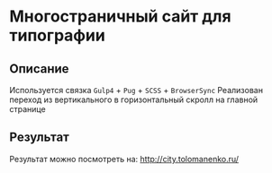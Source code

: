 # Многостраничный сайт для типографии
## Описание
Используется связка `Gulp4` + `Pug` + `SCSS` + `BrowserSync`
Реализован переход из вертикального в горизонтальный скролл на главной странице 
## Результат
Результат можно посмотреть на: <a href="http://city.tolomanenko.ru/" target="_blank">http://city.tolomanenko.ru/</a>
